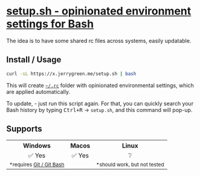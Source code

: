 # [setup.sh - opinionated environment settings for Bash](https://github.com/jerrygreen/setup.sh)

The idea is to have some shared rc files across systems, easily updatable.

## Install / Usage

```bash
curl -sL https://x.jerrygreen.me/setup.sh | bash
```

This will create [`~/.rc`](https://github.com/jerrygreen/setup.sh/tree/master/.rc) folder with opinionated environmental settings, which are applied automatically.

To update, - just run this script again. For that, you can quickly search your Bash history by typing <kbd>Ctrl+R</kbd> -> `setup.sh`, and this command will pop-up.

## Supports

<table>
<th>Windows</th>
<th>Macos</th>
<th>Linux</th>
<tr align="center">
<td colspan=1>✅ Yes</td>
<td colspan=1>✅ Yes</td>
<td colspan=1>❔</td>
</tr>
<tr align="center">
<td><sup>*requires <a href="https://git-scm.com/downloads">Git / Git Bash</a></sup></td>
<td></td>
<td><sup>*should work, but not tested</sup></td>
</tr>
</table>
